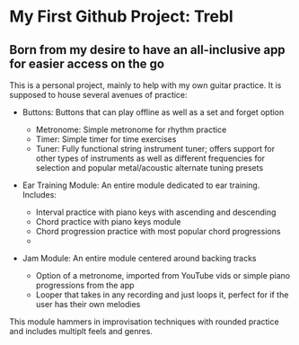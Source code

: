 # My First Github Project: Trebl
## Born from my desire to have an all-inclusive app for easier access on the go

This is a personal project, mainly to help with my own guitar practice. It is
supposed to house several avenues of practice:

* Buttons: Buttons that can play offline as well as a set and forget option
  * Metronome: Simple metronome for rhythm practice 
  * Timer: Simple timer for time exercises 
  * Tuner: Fully functional string instrument tuner; offers support for other 
types of instruments as well as different frequencies for selection and popular 
metal/acoustic alternate tuning presets 


* Ear Training Module: An entire module dedicated to ear training. 
Includes: 
  * Interval practice with piano keys with ascending and descending
  * Chord practice with piano keys module
  * Chord progression practice with most popular chord progressions
  * 

* Jam Module:  An entire module centered around backing tracks
  * Option of a metronome, imported from YouTube vids or simple piano 
    progressions from the app
  * Looper that takes in any recording and just loops it, perfect for if the 
  user has their own melodies

This module hammers in improvisation techniques with rounded practice and 
includes multiplt feels and genres. 